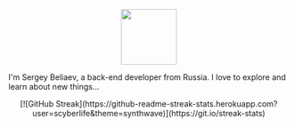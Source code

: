 <div id="header" align="center">
  <img src="https://media.giphy.com/media/bfCRQtWUmduWBkDpL7/giphy.gif" width="100"/>
</div>

I'm Sergey Beliaev, a back-end developer from Russia. I love to explore and learn about new things...

<div id="header" align="center">
[![GitHub Streak](https://github-readme-streak-stats.herokuapp.com?user=scyberlife&theme=synthwave)](https://git.io/streak-stats)
</div>

